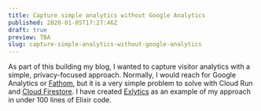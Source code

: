 ```yaml
---
title: Capture simple analytics without Google Analytics
published: 2020-01-05T17:27:46Z
draft: true
preview: TBA
slug: capture-simple-analytics-without-google-analytics
---
```


As part of this building my blog, I wanted to capture visitor analytics with a simple, privacy-focused approach. Normally, I would reach for Google Analytics or [Fathom](https://usefathom.com/), but it is a very simple problem to solve with Cloud Run and [Cloud Firestore](https://firebase.google.com/docs/firestore). I have created [Exlytics](https://github.com/corybuecker/exlytics) as an example of my approach in under 100 lines of Elixir code.